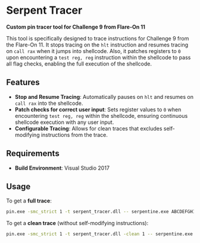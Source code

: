 # Serpent Tracer

**Custom pin tracer tool for Challenge 9 from Flare-On 11**

This tool is specifically designed to trace instructions for Challenge 9 from the Flare-On 11. It stops tracing on the `hlt` instruction and resumes tracing on `call rax` when it jumps into shellcode. Also, it patches registers to `0` upon encountering a `test reg, reg` instruction within the shellcode to pass all flag checks, enabling the full execution of the shellcode.

## Features

- **Stop and Resume Tracing**: Automatically pauses on `hlt` and resumes on `call rax` into the shellcode.
- **Patch checks for correct user input**: Sets register values to `0` when encountering `test reg, reg` within the shellcode, ensuring continuous shellcode execution with any user input.
- **Configurable Tracing**: Allows for clean traces that excludes self-modifying instructions from the trace.

## Requirements

- **Build Environment**: Visual Studio 2017

## Usage

To get a **full trace**:
```bash
pin.exe -smc_strict 1 -t serpent_tracer.dll -- serpentine.exe ABCDEFGHIJKLMNOPQRSTUVWXYZabcdef
```

To get a **clean trace** (without self-modifying instructions):
```bash
pin.exe -smc_strict 1 -t serpent_tracer.dll -clean 1 -- serpentine.exe ABCDEFGHIJKLMNOPQRSTUVWXYZabcdef
```
